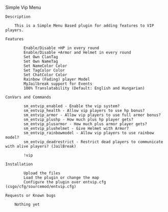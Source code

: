 Simple Vip Menu

    Description

        This is a Simple Menu Based plugin for adding features to VIP players.

    Features

            Enable/Disable +HP in every round
            Enable/Disable +Armor and Helmet in every round
            Set Own ClanTag
            Set Own NameTag
            Set NameColor Color
            Set TagColor Color
            Set ChatColor Color
            Rainbow (Fading) player Model
            MyJailbreak support for Events
            100% Translatability (Default: English and Hungarian)

    ConVars and Commands

            sm_entvip_enabled - Enable the vip system?
            sm_entvip_health - Allow vip players to use hp bonus?
            sm_entvip_armor - Allow vip players to use full armor bonus?
            sm_entvip_plushp - How much plus hp player gets?
            sm_entvip_plusarmor - How much plus armor player gets?
            sm_entvip_plushelmet - Give Helmet with Armor?
            sm_entvip_rainbowmodel - Allow vip players to use rainbow model?
            sm_entvip_deadrestrict - Restrict dead players to communicate with alive players? (JailBreak)

            !vip

    Installation

            Upload the files
            Load the plugin or change the map
            Configure the plugin over entvip.cfg (csgo/cfg/sourcemod/entvip.cfg)

    Requests or Known bugs

        Nothing yet
